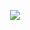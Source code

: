 <p align="center">
  <img src="https://capsule-render.vercel.app/api?type=waving&color=0:667eea,50:764ba2,100:667eea&height=320&section=header&text=Your%20Name&fontSize=44&fontColor=ffffff&animation=twinkling&fontAlignY=35&desc=Software%20Developer&descSize=20&descAlignY=78" />
</p>
